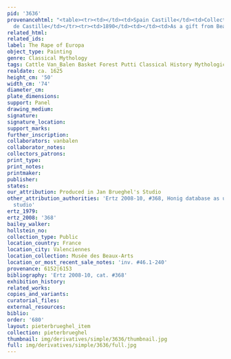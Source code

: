 ```yaml
---
pid: '3636'
provenancehtml: "<table><tr><td></td><td>Spain Castille</td><td>Collection of Dupont
  de Castille</td></tr><tr><td>1890</td><td></td><td>As a gift from Beaupère</td></tr></table>"
related_html:
related_ids:
label: The Rape of Europa
object_type: Painting
genre: Classical Mythology
tags: Cattle Van_Balen Basket Forest Putti Classical History Mythological Flowers
realdate: ca. 1625
height_cm: '50'
width_cm: '74'
diameter_cm:
plate_dimensions:
support: Panel
drawing_medium:
signature:
signature_location:
support_marks:
further_inscription:
collaborators: vanbalen
collaborator_notes:
collectors_patrons:
print_type:
print_notes:
printmaker:
publisher:
states:
our_attribution: Produced in Jan Brueghel's Studio
other_attribution_authorities: 'Ertz 2008-10, #368, Honig database as uncertain, possibly
  studio'
ertz_1979:
ertz_2008: '368'
bailey_walker:
hollstein_no:
collection_type: Public
location_country: France
location_city: Valenciennes
location_collection: Musée des Beaux-Arts
location_or_most_recent_sale_notes: 'inv. #46.1-240'
provenance: 6152|6153
bibliography: 'Ertz 2008-10, cat. #368'
exhibition_history:
related_works:
copies_and_variants:
curatorial_files:
external_resources:
biblio:
order: '680'
layout: pieterbrueghel_item
collection: pieterbrueghel
thumbnail: img/derivatives/simple/3636/thumbnail.jpg
full: img/derivatives/simple/3636/full.jpg
---
```

